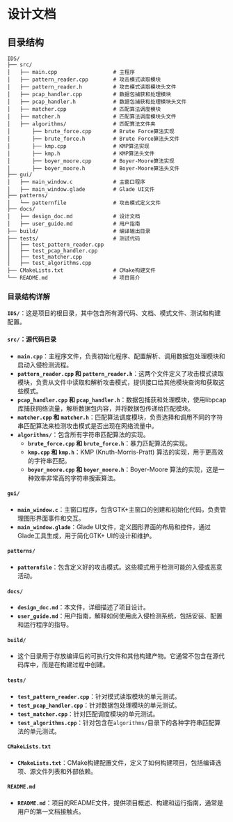 # 设计文档
## 目录结构
```
IDS/
├── src/
│   ├── main.cpp                  # 主程序
│   ├── pattern_reader.cpp        # 攻击模式读取模块
│   ├── pattern_reader.h          # 攻击模式读取模块头文件
│   ├── pcap_handler.cpp          # 数据包捕获和处理模块
│   ├── pcap_handler.h            # 数据包捕获和处理模块头文件
│   ├── matcher.cpp               # 匹配算法调度模块
│   ├── matcher.h                 # 匹配算法调度模块头文件
│   ├── algorithms/               # 匹配算法文件夹
│       ├── brute_force.cpp       # Brute Force算法实现
│       ├── brute_force.h         # Brute Force算法头文件
│       ├── kmp.cpp               # KMP算法实现
│       ├── kmp.h                 # KMP算法头文件
│       ├── boyer_moore.cpp       # Boyer-Moore算法实现
│       ├── boyer_moore.h         # Boyer-Moore算法头文件
├── gui/
│   ├── main_window.c             # 主窗口程序
│   ├── main_window.glade         # Glade UI文件
├── patterns/
│   └── patternfile               # 攻击模式定义文件
├── docs/
│   ├── design_doc.md             # 设计文档
│   ├── user_guide.md             # 用户指南
├── build/                        # 编译输出目录
├── tests/                        # 测试代码
│   ├── test_pattern_reader.cpp
│   ├── test_pcap_handler.cpp
│   ├── test_matcher.cpp
│   ├── test_algorithms.cpp
├── CMakeLists.txt                # CMake构建文件
└── README.md                     # 项目简介

```


### 目录结构详解

**`IDS/`**：这是项目的根目录，其中包含所有源代码、文档、模式文件、测试和构建配置。

#### `src/`：源代码目录

- **`main.cpp`**：主程序文件，负责初始化程序、配置解析、调用数据包处理模块和启动入侵检测流程。
- **`pattern_reader.cpp` 和 `pattern_reader.h`**：这两个文件定义了攻击模式读取模块，负责从文件中读取和解析攻击模式，提供接口给其他模块查询和获取这些模式。
- **`pcap_handler.cpp` 和 `pcap_handler.h`**：数据包捕获和处理模块，使用libpcap库捕获网络流量，解析数据包内容，并将数据包传递给匹配模块。
- **`matcher.cpp` 和 `matcher.h`**：匹配算法调度模块，负责选择和调用不同的字符串匹配算法来检测攻击模式是否出现在网络流量中。
- **`algorithms/`**：包含所有字符串匹配算法的实现。
  - **`brute_force.cpp` 和 `brute_force.h`**：暴力匹配算法的实现。
  - **`kmp.cpp` 和 `kmp.h`**：KMP (Knuth-Morris-Pratt) 算法的实现，用于更高效的字符串匹配。
  - **`boyer_moore.cpp` 和 `boyer_moore.h`**：Boyer-Moore 算法的实现，这是一种效率非常高的字符串搜索算法。

#### `gui/`
- **`main_window.c`**：主窗口程序，包含GTK+主窗口的创建和初始化代码，负责管理图形界面事件和交互。
- **`main_window.glade`**：Glade UI文件，定义图形界面的布局和控件，通过Glade工具生成，用于简化GTK+ UI的设计和维护。
#### `patterns/`

- **`patternfile`**：包含定义好的攻击模式。这些模式用于检测可能的入侵或恶意活动。

#### `docs/`

- **`design_doc.md`**：本文件，详细描述了项目设计。
- **`user_guide.md`**：用户指南，解释如何使用此入侵检测系统，包括安装、配置和运行程序的指导。

#### `build/`

- 这个目录用于存放编译后的可执行文件和其他构建产物。它通常不包含在源代码库中，而是在构建过程中创建。

#### `tests/`

- **`test_pattern_reader.cpp`**：针对模式读取模块的单元测试。
- **`test_pcap_handler.cpp`**：针对数据包处理模块的单元测试。
- **`test_matcher.cpp`**：针对匹配调度模块的单元测试。
- **`test_algorithms.cpp`**：针对包含在`algorithms/`目录下的各种字符串匹配算法的单元测试。

#### `CMakeLists.txt`

- **`CMakeLists.txt`**：CMake构建配置文件，定义了如何构建项目，包括编译选项、源文件列表和外部依赖。

#### `README.md`

- **`README.md`**：项目的README文件，提供项目概述、构建和运行指南，通常是用户的第一文档接触点。

